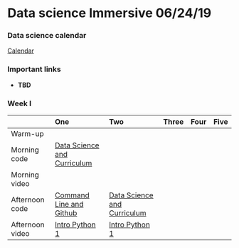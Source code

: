 # Data science Immersive 06/24/19

### Data science calendar

[Calendar](https://calendar.google.com/calendar/r/day/2019/6/24?tab=rc)

### Important links 
- __TBD__

### Week I

|                 | One                                       | Two                                       | Three                                     | Four                                      | Five                                      |
|:----------------|:------------------------------------------|:------------------------------------------|:------------------------------------------|:------------------------------------------|:------------------------------------------|
| Warm-up   | <a href=""></a> | |  |
| Morning code    | <a href="https://docs.google.com/presentation/d/10R5rWDcYKz3SkJPVmRIcGU2n51PPDbew-M68BYXdpbg/edit#slide=id.p"> Data Science and Curriculum </a>   <a href=""> </a> |   <a href=""></a>  |
| Morning video   | 
| Afternoon code  | <a href="https://docs.google.com/presentation/d/1vYjZ4P1Zxu5tzNfjY5V_UZ7PWiYxz5DylXIJSFraX9s/edit?usp=sharing"> Command Line and Github </a>   <a href=""> </a> | <a href="https://github.com/learn-co-students/ds-atlanta-06_24_19/blob/master/module_1/Week_1/day_2_lecture_1_Intro_to_python/Intro-python-fundamentals.ipynb"> Data Science and Curriculum </a>   <a href=""> </a> |  |
| Afternoon video | <a href="https://youtu.be/4SasbMIgBnc"> Intro Python 1 </a>   <a href=""> </a> |  <a href="https://youtu.be/v4t7fihA27w"> Intro Python 1 </a>   <a href=""> </a>| 
